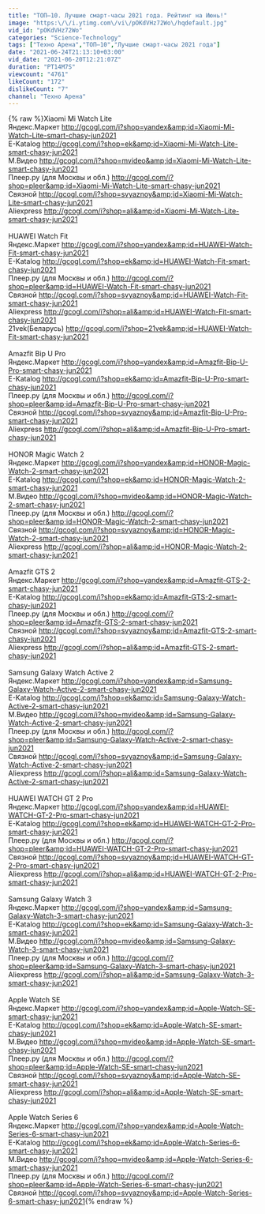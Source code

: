 ```yaml
---
title: "ТОП—10. Лучшие смарт-часы 2021 года. Рейтинг на Июнь!"
image: "https:\/\/i.ytimg.com\/vi\/pOKdVHz72Wo\/hqdefault.jpg"
vid_id: "pOKdVHz72Wo"
categories: "Science-Technology"
tags: ["Техно Арена","ТОП—10","Лучшие смарт-часы 2021 года"]
date: "2021-06-24T21:13:10+03:00"
vid_date: "2021-06-20T12:21:07Z"
duration: "PT14M7S"
viewcount: "4761"
likeCount: "172"
dislikeCount: "7"
channel: "Техно Арена"
---
```

{% raw %}Xiaomi Mi Watch Lite<br />Яндекс.Маркет <a rel="nofollow" target="blank" href="http://gcogl.com/i?shop=yandex&amp;id=Xiaomi-Mi-Watch-Lite-smart-chasy-jun2021">http://gcogl.com/i?shop=yandex&amp;id=Xiaomi-Mi-Watch-Lite-smart-chasy-jun2021</a><br />E-Katalog <a rel="nofollow" target="blank" href="http://gcogl.com/i?shop=ek&amp;id=Xiaomi-Mi-Watch-Lite-smart-chasy-jun2021">http://gcogl.com/i?shop=ek&amp;id=Xiaomi-Mi-Watch-Lite-smart-chasy-jun2021</a><br />М.Видео <a rel="nofollow" target="blank" href="http://gcogl.com/i?shop=mvideo&amp;id=Xiaomi-Mi-Watch-Lite-smart-chasy-jun2021">http://gcogl.com/i?shop=mvideo&amp;id=Xiaomi-Mi-Watch-Lite-smart-chasy-jun2021</a><br />Плеер.ру (для Москвы и обл.) <a rel="nofollow" target="blank" href="http://gcogl.com/i?shop=pleer&amp;id=Xiaomi-Mi-Watch-Lite-smart-chasy-jun2021">http://gcogl.com/i?shop=pleer&amp;id=Xiaomi-Mi-Watch-Lite-smart-chasy-jun2021</a><br />Связной <a rel="nofollow" target="blank" href="http://gcogl.com/i?shop=svyaznoy&amp;id=Xiaomi-Mi-Watch-Lite-smart-chasy-jun2021">http://gcogl.com/i?shop=svyaznoy&amp;id=Xiaomi-Mi-Watch-Lite-smart-chasy-jun2021</a><br />Aliexpress <a rel="nofollow" target="blank" href="http://gcogl.com/i?shop=ali&amp;id=Xiaomi-Mi-Watch-Lite-smart-chasy-jun2021">http://gcogl.com/i?shop=ali&amp;id=Xiaomi-Mi-Watch-Lite-smart-chasy-jun2021</a><br /><br />HUAWEI Watch Fit<br />Яндекс.Маркет <a rel="nofollow" target="blank" href="http://gcogl.com/i?shop=yandex&amp;id=HUAWEI-Watch-Fit-smart-chasy-jun2021">http://gcogl.com/i?shop=yandex&amp;id=HUAWEI-Watch-Fit-smart-chasy-jun2021</a><br />E-Katalog <a rel="nofollow" target="blank" href="http://gcogl.com/i?shop=ek&amp;id=HUAWEI-Watch-Fit-smart-chasy-jun2021">http://gcogl.com/i?shop=ek&amp;id=HUAWEI-Watch-Fit-smart-chasy-jun2021</a><br />Плеер.ру (для Москвы и обл.) <a rel="nofollow" target="blank" href="http://gcogl.com/i?shop=pleer&amp;id=HUAWEI-Watch-Fit-smart-chasy-jun2021">http://gcogl.com/i?shop=pleer&amp;id=HUAWEI-Watch-Fit-smart-chasy-jun2021</a><br />Связной <a rel="nofollow" target="blank" href="http://gcogl.com/i?shop=svyaznoy&amp;id=HUAWEI-Watch-Fit-smart-chasy-jun2021">http://gcogl.com/i?shop=svyaznoy&amp;id=HUAWEI-Watch-Fit-smart-chasy-jun2021</a><br />Aliexpress <a rel="nofollow" target="blank" href="http://gcogl.com/i?shop=ali&amp;id=HUAWEI-Watch-Fit-smart-chasy-jun2021">http://gcogl.com/i?shop=ali&amp;id=HUAWEI-Watch-Fit-smart-chasy-jun2021</a><br />21vek(Беларусь) <a rel="nofollow" target="blank" href="http://gcogl.com/i?shop=21vek&amp;id=HUAWEI-Watch-Fit-smart-chasy-jun2021">http://gcogl.com/i?shop=21vek&amp;id=HUAWEI-Watch-Fit-smart-chasy-jun2021</a><br /><br />Amazfit Bip U Pro<br />Яндекс.Маркет <a rel="nofollow" target="blank" href="http://gcogl.com/i?shop=yandex&amp;id=Amazfit-Bip-U-Pro-smart-chasy-jun2021">http://gcogl.com/i?shop=yandex&amp;id=Amazfit-Bip-U-Pro-smart-chasy-jun2021</a><br />E-Katalog <a rel="nofollow" target="blank" href="http://gcogl.com/i?shop=ek&amp;id=Amazfit-Bip-U-Pro-smart-chasy-jun2021">http://gcogl.com/i?shop=ek&amp;id=Amazfit-Bip-U-Pro-smart-chasy-jun2021</a><br />Плеер.ру (для Москвы и обл.) <a rel="nofollow" target="blank" href="http://gcogl.com/i?shop=pleer&amp;id=Amazfit-Bip-U-Pro-smart-chasy-jun2021">http://gcogl.com/i?shop=pleer&amp;id=Amazfit-Bip-U-Pro-smart-chasy-jun2021</a><br />Связной <a rel="nofollow" target="blank" href="http://gcogl.com/i?shop=svyaznoy&amp;id=Amazfit-Bip-U-Pro-smart-chasy-jun2021">http://gcogl.com/i?shop=svyaznoy&amp;id=Amazfit-Bip-U-Pro-smart-chasy-jun2021</a><br />Aliexpress <a rel="nofollow" target="blank" href="http://gcogl.com/i?shop=ali&amp;id=Amazfit-Bip-U-Pro-smart-chasy-jun2021">http://gcogl.com/i?shop=ali&amp;id=Amazfit-Bip-U-Pro-smart-chasy-jun2021</a><br /><br />HONOR Magic Watch 2<br />Яндекс.Маркет <a rel="nofollow" target="blank" href="http://gcogl.com/i?shop=yandex&amp;id=HONOR-Magic-Watch-2-smart-chasy-jun2021">http://gcogl.com/i?shop=yandex&amp;id=HONOR-Magic-Watch-2-smart-chasy-jun2021</a><br />E-Katalog <a rel="nofollow" target="blank" href="http://gcogl.com/i?shop=ek&amp;id=HONOR-Magic-Watch-2-smart-chasy-jun2021">http://gcogl.com/i?shop=ek&amp;id=HONOR-Magic-Watch-2-smart-chasy-jun2021</a><br />М.Видео <a rel="nofollow" target="blank" href="http://gcogl.com/i?shop=mvideo&amp;id=HONOR-Magic-Watch-2-smart-chasy-jun2021">http://gcogl.com/i?shop=mvideo&amp;id=HONOR-Magic-Watch-2-smart-chasy-jun2021</a><br />Плеер.ру (для Москвы и обл.) <a rel="nofollow" target="blank" href="http://gcogl.com/i?shop=pleer&amp;id=HONOR-Magic-Watch-2-smart-chasy-jun2021">http://gcogl.com/i?shop=pleer&amp;id=HONOR-Magic-Watch-2-smart-chasy-jun2021</a><br />Связной <a rel="nofollow" target="blank" href="http://gcogl.com/i?shop=svyaznoy&amp;id=HONOR-Magic-Watch-2-smart-chasy-jun2021">http://gcogl.com/i?shop=svyaznoy&amp;id=HONOR-Magic-Watch-2-smart-chasy-jun2021</a><br />Aliexpress <a rel="nofollow" target="blank" href="http://gcogl.com/i?shop=ali&amp;id=HONOR-Magic-Watch-2-smart-chasy-jun2021">http://gcogl.com/i?shop=ali&amp;id=HONOR-Magic-Watch-2-smart-chasy-jun2021</a><br /><br />Amazfit GTS 2<br />Яндекс.Маркет <a rel="nofollow" target="blank" href="http://gcogl.com/i?shop=yandex&amp;id=Amazfit-GTS-2-smart-chasy-jun2021">http://gcogl.com/i?shop=yandex&amp;id=Amazfit-GTS-2-smart-chasy-jun2021</a><br />E-Katalog <a rel="nofollow" target="blank" href="http://gcogl.com/i?shop=ek&amp;id=Amazfit-GTS-2-smart-chasy-jun2021">http://gcogl.com/i?shop=ek&amp;id=Amazfit-GTS-2-smart-chasy-jun2021</a><br />Плеер.ру (для Москвы и обл.) <a rel="nofollow" target="blank" href="http://gcogl.com/i?shop=pleer&amp;id=Amazfit-GTS-2-smart-chasy-jun2021">http://gcogl.com/i?shop=pleer&amp;id=Amazfit-GTS-2-smart-chasy-jun2021</a><br />Связной <a rel="nofollow" target="blank" href="http://gcogl.com/i?shop=svyaznoy&amp;id=Amazfit-GTS-2-smart-chasy-jun2021">http://gcogl.com/i?shop=svyaznoy&amp;id=Amazfit-GTS-2-smart-chasy-jun2021</a><br />Aliexpress <a rel="nofollow" target="blank" href="http://gcogl.com/i?shop=ali&amp;id=Amazfit-GTS-2-smart-chasy-jun2021">http://gcogl.com/i?shop=ali&amp;id=Amazfit-GTS-2-smart-chasy-jun2021</a><br /><br />Samsung Galaxy Watch Active 2<br />Яндекс.Маркет <a rel="nofollow" target="blank" href="http://gcogl.com/i?shop=yandex&amp;id=Samsung-Galaxy-Watch-Active-2-smart-chasy-jun2021">http://gcogl.com/i?shop=yandex&amp;id=Samsung-Galaxy-Watch-Active-2-smart-chasy-jun2021</a><br />E-Katalog <a rel="nofollow" target="blank" href="http://gcogl.com/i?shop=ek&amp;id=Samsung-Galaxy-Watch-Active-2-smart-chasy-jun2021">http://gcogl.com/i?shop=ek&amp;id=Samsung-Galaxy-Watch-Active-2-smart-chasy-jun2021</a><br />М.Видео <a rel="nofollow" target="blank" href="http://gcogl.com/i?shop=mvideo&amp;id=Samsung-Galaxy-Watch-Active-2-smart-chasy-jun2021">http://gcogl.com/i?shop=mvideo&amp;id=Samsung-Galaxy-Watch-Active-2-smart-chasy-jun2021</a><br />Плеер.ру (для Москвы и обл.) <a rel="nofollow" target="blank" href="http://gcogl.com/i?shop=pleer&amp;id=Samsung-Galaxy-Watch-Active-2-smart-chasy-jun2021">http://gcogl.com/i?shop=pleer&amp;id=Samsung-Galaxy-Watch-Active-2-smart-chasy-jun2021</a><br />Связной <a rel="nofollow" target="blank" href="http://gcogl.com/i?shop=svyaznoy&amp;id=Samsung-Galaxy-Watch-Active-2-smart-chasy-jun2021">http://gcogl.com/i?shop=svyaznoy&amp;id=Samsung-Galaxy-Watch-Active-2-smart-chasy-jun2021</a><br />Aliexpress <a rel="nofollow" target="blank" href="http://gcogl.com/i?shop=ali&amp;id=Samsung-Galaxy-Watch-Active-2-smart-chasy-jun2021">http://gcogl.com/i?shop=ali&amp;id=Samsung-Galaxy-Watch-Active-2-smart-chasy-jun2021</a><br /><br />HUAWEI WATCH GT 2 Pro<br />Яндекс.Маркет <a rel="nofollow" target="blank" href="http://gcogl.com/i?shop=yandex&amp;id=HUAWEI-WATCH-GT-2-Pro-smart-chasy-jun2021">http://gcogl.com/i?shop=yandex&amp;id=HUAWEI-WATCH-GT-2-Pro-smart-chasy-jun2021</a><br />E-Katalog <a rel="nofollow" target="blank" href="http://gcogl.com/i?shop=ek&amp;id=HUAWEI-WATCH-GT-2-Pro-smart-chasy-jun2021">http://gcogl.com/i?shop=ek&amp;id=HUAWEI-WATCH-GT-2-Pro-smart-chasy-jun2021</a><br />Плеер.ру (для Москвы и обл.) <a rel="nofollow" target="blank" href="http://gcogl.com/i?shop=pleer&amp;id=HUAWEI-WATCH-GT-2-Pro-smart-chasy-jun2021">http://gcogl.com/i?shop=pleer&amp;id=HUAWEI-WATCH-GT-2-Pro-smart-chasy-jun2021</a><br />Связной <a rel="nofollow" target="blank" href="http://gcogl.com/i?shop=svyaznoy&amp;id=HUAWEI-WATCH-GT-2-Pro-smart-chasy-jun2021">http://gcogl.com/i?shop=svyaznoy&amp;id=HUAWEI-WATCH-GT-2-Pro-smart-chasy-jun2021</a><br />Aliexpress <a rel="nofollow" target="blank" href="http://gcogl.com/i?shop=ali&amp;id=HUAWEI-WATCH-GT-2-Pro-smart-chasy-jun2021">http://gcogl.com/i?shop=ali&amp;id=HUAWEI-WATCH-GT-2-Pro-smart-chasy-jun2021</a><br /><br />Samsung Galaxy Watch 3<br />Яндекс.Маркет <a rel="nofollow" target="blank" href="http://gcogl.com/i?shop=yandex&amp;id=Samsung-Galaxy-Watch-3-smart-chasy-jun2021">http://gcogl.com/i?shop=yandex&amp;id=Samsung-Galaxy-Watch-3-smart-chasy-jun2021</a><br />E-Katalog <a rel="nofollow" target="blank" href="http://gcogl.com/i?shop=ek&amp;id=Samsung-Galaxy-Watch-3-smart-chasy-jun2021">http://gcogl.com/i?shop=ek&amp;id=Samsung-Galaxy-Watch-3-smart-chasy-jun2021</a><br />М.Видео <a rel="nofollow" target="blank" href="http://gcogl.com/i?shop=mvideo&amp;id=Samsung-Galaxy-Watch-3-smart-chasy-jun2021">http://gcogl.com/i?shop=mvideo&amp;id=Samsung-Galaxy-Watch-3-smart-chasy-jun2021</a><br />Плеер.ру (для Москвы и обл.) <a rel="nofollow" target="blank" href="http://gcogl.com/i?shop=pleer&amp;id=Samsung-Galaxy-Watch-3-smart-chasy-jun2021">http://gcogl.com/i?shop=pleer&amp;id=Samsung-Galaxy-Watch-3-smart-chasy-jun2021</a><br />Aliexpress <a rel="nofollow" target="blank" href="http://gcogl.com/i?shop=ali&amp;id=Samsung-Galaxy-Watch-3-smart-chasy-jun2021">http://gcogl.com/i?shop=ali&amp;id=Samsung-Galaxy-Watch-3-smart-chasy-jun2021</a><br /><br />Apple Watch SE<br />Яндекс.Маркет <a rel="nofollow" target="blank" href="http://gcogl.com/i?shop=yandex&amp;id=Apple-Watch-SE-smart-chasy-jun2021">http://gcogl.com/i?shop=yandex&amp;id=Apple-Watch-SE-smart-chasy-jun2021</a><br />E-Katalog <a rel="nofollow" target="blank" href="http://gcogl.com/i?shop=ek&amp;id=Apple-Watch-SE-smart-chasy-jun2021">http://gcogl.com/i?shop=ek&amp;id=Apple-Watch-SE-smart-chasy-jun2021</a><br />М.Видео <a rel="nofollow" target="blank" href="http://gcogl.com/i?shop=mvideo&amp;id=Apple-Watch-SE-smart-chasy-jun2021">http://gcogl.com/i?shop=mvideo&amp;id=Apple-Watch-SE-smart-chasy-jun2021</a><br />Плеер.ру (для Москвы и обл.) <a rel="nofollow" target="blank" href="http://gcogl.com/i?shop=pleer&amp;id=Apple-Watch-SE-smart-chasy-jun2021">http://gcogl.com/i?shop=pleer&amp;id=Apple-Watch-SE-smart-chasy-jun2021</a><br />Связной <a rel="nofollow" target="blank" href="http://gcogl.com/i?shop=svyaznoy&amp;id=Apple-Watch-SE-smart-chasy-jun2021">http://gcogl.com/i?shop=svyaznoy&amp;id=Apple-Watch-SE-smart-chasy-jun2021</a><br />Aliexpress <a rel="nofollow" target="blank" href="http://gcogl.com/i?shop=ali&amp;id=Apple-Watch-SE-smart-chasy-jun2021">http://gcogl.com/i?shop=ali&amp;id=Apple-Watch-SE-smart-chasy-jun2021</a><br /><br />Apple Watch Series 6<br />Яндекс.Маркет <a rel="nofollow" target="blank" href="http://gcogl.com/i?shop=yandex&amp;id=Apple-Watch-Series-6-smart-chasy-jun2021">http://gcogl.com/i?shop=yandex&amp;id=Apple-Watch-Series-6-smart-chasy-jun2021</a><br />E-Katalog <a rel="nofollow" target="blank" href="http://gcogl.com/i?shop=ek&amp;id=Apple-Watch-Series-6-smart-chasy-jun2021">http://gcogl.com/i?shop=ek&amp;id=Apple-Watch-Series-6-smart-chasy-jun2021</a><br />М.Видео <a rel="nofollow" target="blank" href="http://gcogl.com/i?shop=mvideo&amp;id=Apple-Watch-Series-6-smart-chasy-jun2021">http://gcogl.com/i?shop=mvideo&amp;id=Apple-Watch-Series-6-smart-chasy-jun2021</a><br />Плеер.ру (для Москвы и обл.) <a rel="nofollow" target="blank" href="http://gcogl.com/i?shop=pleer&amp;id=Apple-Watch-Series-6-smart-chasy-jun2021">http://gcogl.com/i?shop=pleer&amp;id=Apple-Watch-Series-6-smart-chasy-jun2021</a><br />Связной <a rel="nofollow" target="blank" href="http://gcogl.com/i?shop=svyaznoy&amp;id=Apple-Watch-Series-6-smart-chasy-jun2021">http://gcogl.com/i?shop=svyaznoy&amp;id=Apple-Watch-Series-6-smart-chasy-jun2021</a>{% endraw %}
